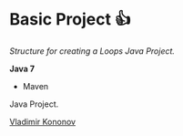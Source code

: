 # Basic Project :+1:

*Structure for creating a Loops Java Project.*

**Java 7**

* Maven

Java Project.

[Vladimir Kononov](https://github.com/vladimirkononov/)